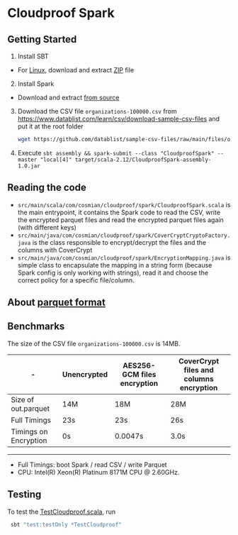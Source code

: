 # Cloudproof Spark

## Getting Started

1. Install SBT
  - For [Linux](https://www.scala-sbt.org/1.x/docs/Installing-sbt-on-Linux.html), download and extract [ZIP](https://github.com/sbt/sbt/releases/download/v1.8.2/sbt-1.8.2.zip) file
2. Install Spark
  - Download and extract [from source](https://spark.apache.org/downloads.html)
3. Download the CSV file `organizations-100000.csv` from https://www.datablist.com/learn/csv/download-sample-csv-files and put it at the root folder
    ```bash
    wget https://github.com/datablist/sample-csv-files/raw/main/files/organizations/organizations-100000.csv
    ```
4. Execute `sbt assembly && spark-submit --class "CloudproofSpark" --master "local[4]" target/scala-2.12/CloudproofSpark-assembly-1.0.jar`

## Reading the code

- `src/main/scala/com/cosmian/cloudproof/spark/CloudproofSpark.scala` is the main entrypoint, it contains the Spark code to read the CSV, write the encrypted parquet files and read the encrypted parquet files again (with different keys)
- `src/main/java/com/cosmian/cloudproof/spark/CoverCryptCryptoFactory.java` is the class responsible to encrypt/decrypt the files and the columns with CoverCrypt
- `src/main/java/com/cosmian/cloudproof/spark/EncryptionMapping.java` is simple class to encapsulate the mapping in a string form (because Spark config is only working with strings), read it and choose the correct policy for a specific file/column.

## About [parquet format](https://github.com/apache/parquet-format/blob/master/Encryption.md)

## Benchmarks


The size of the CSV file `organizations-100000.csv` is 14MB.

| -                     | Unencrypted | AES256-GCM files encryption | CoverCrypt files and columns encryption |
|-----------------------|-------------|-----------------------------|-----------------------------------------|
| Size of out.parquet   | 14M         | 18M                         | 28M                                     |
| Full Timings          | 23s         | 23s                         | 26s                                     |
| Timings on Encryption | 0s          | 0.0047s                     | 3.0s                                    |

---
- Full Timings: boot Spark / read CSV / write Parquet
- CPU: Intel(R) Xeon(R) Platinum 8171M CPU @ 2.60GHz.

## Testing

To test the [TestCloudproof.scala](./src/test/scala/com/cosmian/cloudproof/spark/TestCloudproof.scala), run

```bash
 sbt "test:testOnly *TestCloudproof"
 ```

